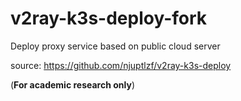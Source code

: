 # v2ray-k3s-deploy-fork
Deploy proxy service based on public cloud server

source: https://github.com/njuptlzf/v2ray-k3s-deploy

(**For academic research only**)
